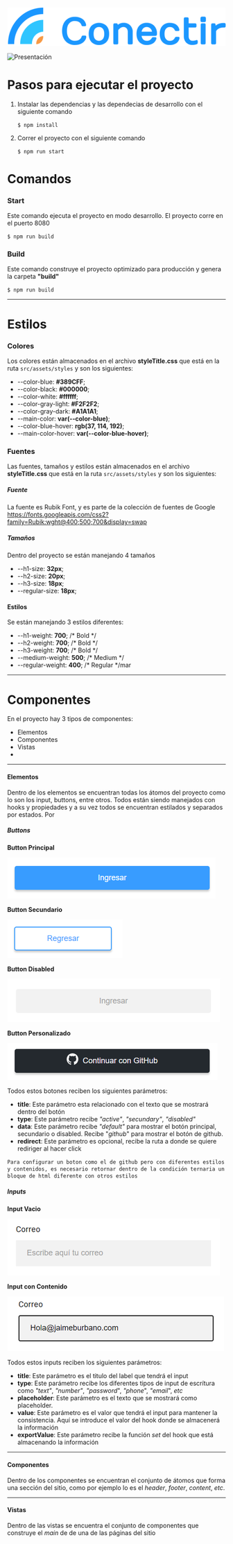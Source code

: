 ![ Logo](./public/Images/LogoHorizontal.svg)

![ Presentación ](./Reporte/Presentación.png)

# Pasos para ejecutar el proyecto
1. Instalar las dependencias y las dependecias de desarrollo con el siguiente comando

    ``` 
    $ npm install 
    ``` 
   
2. Correr el proyecto con el siguiente comando
    ``` 
    $ npm run start 
    ```
    

# Comandos

### Start
Este comando ejecuta el proyecto en modo desarrollo. El proyecto corre en el puerto 8080
``` 
$ npm run build
```

### Build
Este comando construye el proyecto optimizado para producción y genera la carpeta **"build"**
``` 
$ npm run build
```

***

# Estilos

### Colores
Los colores están almacenados en el archivo **styleTitle.css** que está en la ruta `src/assets/styles` y son los siguientes:
        
- --color-blue: **#389CFF**;
- --color-black: **#000000**;
- --color-white: **#ffffff**;
- --color-gray-light: **#F2F2F2**;
- --color-gray-dark: **#A1A1A1**;
- --main-color: **var(--color-blue)**;
- --color-blue-hover: **rgb(37, 114, 192)**;
- --main-color-hover: **var(--color-blue-hover)**;

### Fuentes
Las fuentes, tamaños y estilos están almacenados en el archivo **styleTitle.css** que está en la ruta `src/assets/styles` y son los siguientes:

##### Fuente

La fuente es Rubik Font, y es parte de la colección de fuentes de Google 
https://fonts.googleapis.com/css2?family=Rubik:wght@400;500;700&display=swap

##### Tamaños
Dentro del proyecto se están manejando 4 tamaños
- --h1-size: **32px**;
- --h2-size: **20px**;
- --h3-size: **18px**;
- --regular-size: **18px**;

#### Estilos
Se están manejando 3 estilos diferentes:

- --h1-weight: **700**;  /* Bold */
- --h2-weight: **700**; /* Bold */
- --h3-weight: **700**; /* Bold */
- --medium-weight: **500**; /* Medium */
- --regular-weight: **400**; /* Regular */mar

***

# Componentes

En el proyecto hay 3 tipos de componentes:
- Elementos 
- Componentes
- Vistas
- 
***
#### Elementos
Dentro de los elementos se encuentran todas los átomos del proyecto como lo son los input, buttons, entre otros. Todos están siendo manejados con hooks y propiedades y a su vez todos se encuentran estilados y separados por estados. Por 

##### Buttons

**Button Principal**

![ Button Principal](./Reporte/Button%20Principal.png)


**Button Secundario**

![ Button Principal](./Reporte/Button%20Secundario.png)


**Button Disabled**

![ Button Principal](./Reporte/Button%20Disabled.png)

**Button Personalizado**

![ Button Principal](./Reporte/Button%20Github.png)

Todos estos botones reciben los siguientes parámetros:

- **title**: Este parámetro esta relacionado con el texto que se mostrará dentro del botón
- **type**: Este parámetro recibe *"active"*, *"secundary"*, *"disabled"*
- **data**: Este parámetro recibe *"default"* para mostrar el botón principal, secundario o disabled. Recibe "*github*" para mostrar el botón de github.
- **redirect**: Este parámetro es opcional, recibe la ruta a donde se quiere rediriger al hacer click

```
Para configurar un boton como el de github pero con diferentes estilos y contenidos, es necesario retornar dentro de la condición ternaria un bloque de html diferente con otros estilos
```

##### Inputs

**Input Vacio**

![ Input Vacio](./Reporte/Input%20Vacio.png)


**Input con Contenido**

![ Input con Contenido](./Reporte/Input%20Lleno.png)

Todos estos inputs reciben los siguientes parámetros:

- **title**: Este parámetro es el titulo del label que tendrá el input
- **type**: Este parámetro recibe los diferentes tipos de input de escrítura como *"text"*, *"number"*, *"password*", *"phone*", *"email*", *etc*
- **placeholder**: Este parámetro es el texto que se mostrará como placeholder.
- **value**: Este parámetro es el valor que tendrá el input para mantener la consistencia. Aquí se introduce el valor del hook donde se almacenerá la información
- **exportValue**: Este parámetro recibe la función *set* del hook que está almacenando la información

***
#### Componentes
Dentro de los componentes se encuentran el conjunto de átomos que forma una sección del sitio, como por ejemplo lo es el *header*, *footer*, *content*, *etc*.

***
#### Vistas
Dentro de las vistas se encuentra el conjunto de componentes que construye el *main* de de una de las páginas del sitio
